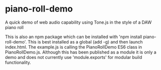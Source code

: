 # piano-roll-demo
A quick demo of web audio capability using Tone.js in the style of a DAW piano roll

This is also an npm package which can be installed with 'npm install piano-roll-demo'.
This is best installed as a global (add -g) and then launch index.html.
The example.js is calling the PianoRollDemo ES6 class in PianoRollDemo.js.
Although this has been published as a module it is only a demo and does not currently use 'module.exports' for modular build functionality.
